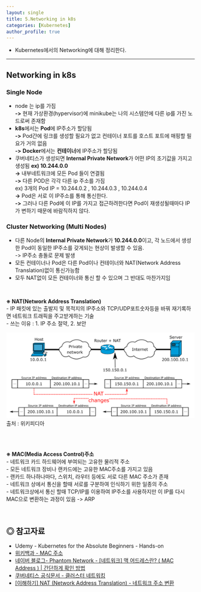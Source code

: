 ```yaml
---
layout: single
title: 5.Networking in k8s
categories: [Kubernetes]
author_profile: true
---
```


- Kubernetes에서의 Networking에 대해 정리한다.

---


## Networking in k8s

### Single Node
- node 는 ip를 가짐<br>
**->** 현재 가상환경(hypervisor)에 minikube는 나의 시스템안에 다른 ip를 가진 노드로써 존재함<br>
- **k8s**에서는 **Pod**에 IP주소가 할당됨<br>
**->** Pod간에 링크를 생성할 필요가 없고 컨테이너 포트를 호스트 포트에 매핑할 필요가 거의 없음<br>
**->** **Docker**에서는 **컨테이너**에 IP주소가 할당됨<br>
- 쿠버네티스가 생성되면 **Internal Private Network**가 어떤 IP의 초기값을 가지고 생성됨 **ex) 10.244.0.0**<br>
**->** 내부네트워크에 모든 Pod 들이 연결됨<br>
**->** 다른 POD은 각각 다른 ip 주소를 가짐<br>
ex) 3개의 Pod IP = 10.244.0.2 , 10.244.0.3 , 10.244.0.4<br>
**->** Pod은 서로 이 IP주소를 통해 통신한다.<br>
**->** 그러나 다른 Pod에 이 IP를 가지고 접근하려한다면 Pod이 재생성될때마다 IP가 변하기 때문에 바람직하지 않다.<br>

### Cluster Networking (Multi Nodes)
- 다른 Node의 **Internal Private Network**가 **10.244.0.0**이고,
 각 노드에서 생성한 Pod이 동일한 IP주소를 갖게되는 현상이 발생할 수 있음.<br>
 -> IP주소 충돌로 문제 발생
- 모든 컨테이너나 Pod은 다른 Pod이나 컨테이너와 NAT(Network Address Translation)없이 통신가능함
- 모두 NAT없이 모든 컨테이너와 통신 할 수 있으며 그 반대도 마찬가지임

<br>

**※ NAT(Network Address Translation)**<br>
            - IP 패킷에 있는 출발지 및 목적지의 IP주소와 TCP/UDP포트숫자등을 바꿔 재기록하면 네트워크 트래픽을 주고받게하는 기술<br>
            - 쓰는 이유 : 1. IP 주소 절약, 2. 보안<br>
            
![](/assets/img/kubernetes/5_networking_1.png)<br>출처 : 위키피디아

<br>
<br>

**※ MAC(Media Access Control)주소**<br>
            - 네트워크 카드 하드웨어에 부여되는 고유한 물리적 주소<br>
            - 모든 네트워크 장비나 랜카드에는 고유한 MAC주소를 가지고 있음<br>
            - 랜카드 하나하나마다, 스위치, 라우터 등에도  서로 다른 MAC 주소가 존재<br>
            - 네트워크 상에서 통신을 할때 서로를 구분하여 인식하기 위한 일종의 주소<br>
            - 네트워크상에서 통신 할때 TCP/IP를 이용하여 IP주소를 사용하지만 이 IP를 다시 MAC으로 변환하는 과정이 있음 -> ARP<br>

<br>


◎ 참고자료
------------------

- Udemy - Kubernetes for the Absolute Beginners - Hands-on
- [위키백과 - MAC 주소](https://ko.wikipedia.org/wiki/MAC_%EC%A3%BC%EC%86%8C)
- [네이버 블로그- Phantom Network - [네트워크] 맥 어드레스란? ( MAC Address ) | 간단하게 확인 방법](https://blog.naver.com/shk50611/221433227927)
- [쿠버네티스 공식문서 - 클러스터 네트워킹](https://kubernetes.io/ko/docs/concepts/cluster-administration/networking/)
- [ [이해하기] NAT (Network Address Translation) - 네트워크 주소 변환](https://www.stevenjlee.net/2020/07/11/%EC%9D%B4%ED%95%B4%ED%95%98%EA%B8%B0-nat-network-address-translation-%EB%84%A4%ED%8A%B8%EC%9B%8C%ED%81%AC-%EC%A3%BC%EC%86%8C-%EB%B3%80%ED%99%98/)